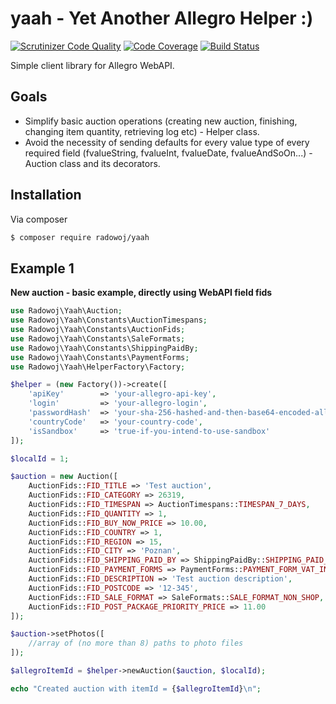 # yaah - Yet Another Allegro Helper :)

[![Scrutinizer Code Quality](https://scrutinizer-ci.com/g/radowoj/yaah/badges/quality-score.png?b=master)](https://scrutinizer-ci.com/g/radowoj/yaah/?branch=master) [![Code Coverage](https://scrutinizer-ci.com/g/radowoj/yaah/badges/coverage.png?b=master)](https://scrutinizer-ci.com/g/radowoj/yaah/?branch=master) [![Build Status](https://scrutinizer-ci.com/g/radowoj/yaah/badges/build.png?b=master)](https://scrutinizer-ci.com/g/radowoj/yaah/build-status/master)

Simple client library for Allegro WebAPI.

## Goals

* Simplify basic auction operations (creating new auction, finishing, changing item quantity, retrieving log etc) - Helper class.
* Avoid the necessity of sending defaults for every value type of every required field (fvalueString, fvalueInt, fvalueDate, fvalueAndSoOn...) - Auction class and its decorators.

## Installation

Via composer

```bash
$ composer require radowoj/yaah
```

## Example 1

**New auction - basic example, directly using WebAPI field fids**

```php
use Radowoj\Yaah\Auction;
use Radowoj\Yaah\Constants\AuctionTimespans;
use Radowoj\Yaah\Constants\AuctionFids;
use Radowoj\Yaah\Constants\SaleFormats;
use Radowoj\Yaah\Constants\ShippingPaidBy;
use Radowoj\Yaah\Constants\PaymentForms;
use Radowoj\Yaah\HelperFactory\Factory;

$helper = (new Factory())->create([
    'apiKey'        => 'your-allegro-api-key',
    'login'         => 'your-allegro-login',
    'passwordHash'  => 'your-sha-256-hashed-and-then-base64-encoded-allegro-password',
    'countryCode'   => 'your-country-code',
    'isSandbox'     => 'true-if-you-intend-to-use-sandbox'
]);

$localId = 1;

$auction = new Auction([
    AuctionFids::FID_TITLE => 'Test auction',
    AuctionFids::FID_CATEGORY => 26319,
    AuctionFids::FID_TIMESPAN => AuctionTimespans::TIMESPAN_7_DAYS,
    AuctionFids::FID_QUANTITY => 1,
    AuctionFids::FID_BUY_NOW_PRICE => 10.00,
    AuctionFids::FID_COUNTRY => 1,
    AuctionFids::FID_REGION => 15,
    AuctionFids::FID_CITY => 'Poznan',
    AuctionFids::FID_SHIPPING_PAID_BY => ShippingPaidBy::SHIPPING_PAID_BY_BUYER,
    AuctionFids::FID_PAYMENT_FORMS => PaymentForms::PAYMENT_FORM_VAT_INVOICE,
    AuctionFids::FID_DESCRIPTION => 'Test auction description',
    AuctionFids::FID_POSTCODE => '12-345',
    AuctionFids::FID_SALE_FORMAT => SaleFormats::SALE_FORMAT_NON_SHOP,
    AuctionFids::FID_POST_PACKAGE_PRIORITY_PRICE => 11.00
]);

$auction->setPhotos([
    //array of (no more than 8) paths to photo files
]);

$allegroItemId = $helper->newAuction($auction, $localId);

echo "Created auction with itemId = {$allegroItemId}\n";
```
